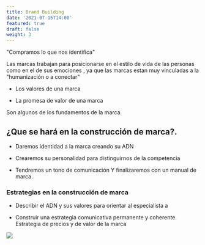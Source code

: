 ```yaml
---
title: Brand Building
date: '2021-07-15T14:00'
featured: true
draft: false
weight: 3
---
```

"Compramos lo que nos identifica"

Las marcas trabajan para posicionarse en el estilo de vida de las personas como en el de sus emociones , ya que las marcas estan muy vinculadas a la "humanización o a conectar"

*   Los valores de una marca

<!---->

*   La promesa de valor de una marca



Son algunos de los fundamentos de la marca.

## ¿Que se hará en la construcción de marca?.

*   Daremos identidad a la marca creando su ADN

*   Crearemos su personalidad para distinguirnos de la competencia

*   Tendremos un tono de comunicación Y finalizaremos con un manual de marca.

### &#xD;Estrategias en la construcción de marca

*   Describir el ADN y sus valores para orientar al especialista a

<!---->

*   Construir una estrategia comunicativa permanente y coherente.
    Estrategia de precios y de valor de la marca

![](https://www.pantoglot.com/wp-content/uploads/2020/07/branding-1890x945.png)
